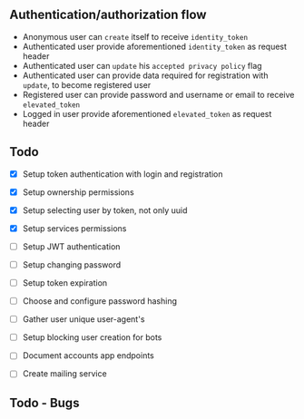 Authentication/authorization flow
--

* Anonymous user can `create` itself to receive `identity_token`
* Authenticated user provide aforementioned `identity_token` as request header
* Authenticated user can `update` his `accepted privacy policy` flag
* Authenticated user can provide data required for registration with `update`, to become registered user
* Registered user can provide password and username or email to receive `elevated_token`
* Logged in user provide aforementioned `elevated_token` as request header

Todo
-
* [x] Setup token authentication with login and registration
* [x] Setup ownership permissions
* [x] Setup selecting user by token, not only uuid
* [x] Setup services permissions 
* [ ] Setup JWT authentication 
* [ ] Setup changing password 
* [ ] Setup token expiration
* [ ] Choose and configure password hashing
* [ ] Gather user unique user-agent's
* [ ] Setup blocking user creation for bots
* [ ] Document accounts app endpoints 
* [ ] Create mailing service  


Todo - Bugs
-
